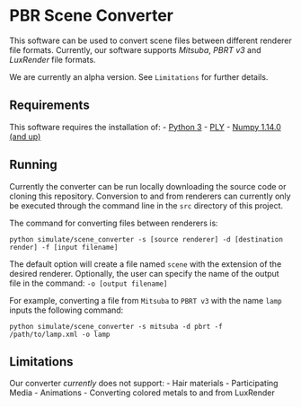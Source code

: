 # PBR Scene Converter

This software can be used to convert scene files between different renderer file formats. Currently, our software supports *Mitsuba*, *PBRT v3* and *LuxRender* file formats.   

We are currently an alpha version. See `Limitations` for further details.

## Requirements

This software requires the installation of:
    - [Python 3](https://www.python.org/download/releases/3.0/)
    - [PLY](https://www.dabeaz.com/ply/)
    - [Numpy 1.14.0 (and up)](https://github.com/numpy/numpy/releases)

## Running

Currently the converter can be run locally downloading the source code or cloning this repository. Conversion to and from renderers can currently only be executed through the command line in the `src` directory of this project.

The command for converting files between renderers is:

`python simulate/scene_converter -s [source renderer] -d [destination render] -f [input filename]`

The default option will create a file named `scene` with the extension of the desired renderer. Optionally, the user can specify the name of the output file in the command: `-o [output filename]`

For example, converting a file from `Mitsuba` to `PBRT v3` with the name `lamp` inputs the following command:

`python simulate/scene_converter -s mitsuba -d pbrt -f /path/to/lamp.xml -o lamp`

## Limitations

Our converter *currently* does not support:
    - Hair materials
    - Participating Media
    - Animations
    - Converting colored metals to and from LuxRender
